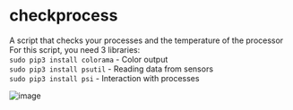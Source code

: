 # checkprocess
A script that checks your processes and the temperature of the processor  
For this script, you need 3 libraries:  
`sudo pip3 install colorama` - Color output   
`sudo pip3 install psutil` - Reading data from sensors  
`sudo pip3 install psi` - Interaction with processes    
    
    
![image](https://user-images.githubusercontent.com/40400854/129477041-c6ffcb55-85bc-424e-b0c0-298e54e5ebb5.png)

